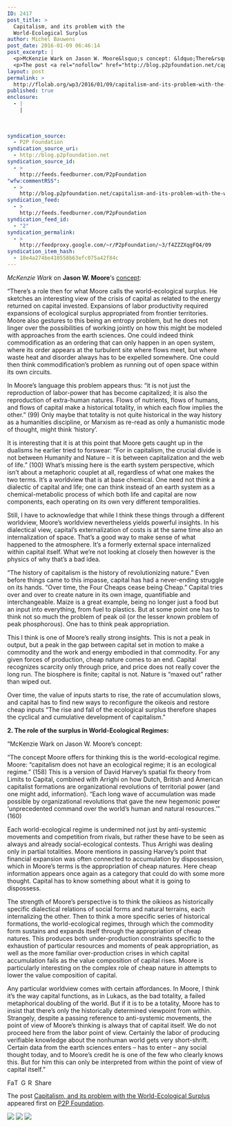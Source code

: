 ```yaml
---
ID: 2417
post_title: >
  Capitalism, and its problem with the
  World-Ecological Surplus
author: Michel Bauwens
post_date: 2016-01-09 06:46:14
post_excerpt: |
  <p>McKenzie Wark on Jason W. Moore&lsquo;s concept: &ldquo;There&rsquo;s a role then for what Moore calls the world-ecological surplus. He sketches an interesting view of the crisis of capital as related to the energy returned on capital invested. Expansions of labor productivity required expansions of ecological surplus appropriated from frontier territories. Moore also gestures to this [&hellip;]</p>
  <p>The post <a rel="nofollow" href="http://blog.p2pfoundation.net/capitalism-and-its-problem-with-the-world-ecological-surplus/2016/01/09">Capitalism, and its problem with the World-Ecological Surplus</a> appeared first on <a rel="nofollow" href="http://blog.p2pfoundation.net/">P2P Foundation</a>.</p>
layout: post
permalink: >
  http://flolab.org/wp3/2016/01/09/capitalism-and-its-problem-with-the-world-ecological-surplus/
published: true
enclosure:
  - |
    |
        
        
        
syndication_source:
  - P2P Foundation
syndication_source_uri:
  - http://blog.p2pfoundation.net
syndication_source_id:
  - >
    http://feeds.feedburner.com/P2pFoundation
"wfw:commentRSS":
  - >
    http://blog.p2pfoundation.net/capitalism-and-its-problem-with-the-world-ecological-surplus/2016/01/09/feed
syndication_feed:
  - >
    http://feeds.feedburner.com/P2pFoundation
syndication_feed_id:
  - "2"
syndication_permalink:
  - >
    http://feedproxy.google.com/~r/P2pFoundation/~3/f4ZZZXqgFQ4/09
syndication_item_hash:
  - 18e4a274be410558b63efc075a42f84c
---
```

*McKenzie Wark* on **Jason W. Moore**‘s [concept][1]:

“There’s a role then for what Moore calls the world-ecological surplus. He sketches an interesting view of the crisis of capital as related to the energy returned on capital invested. Expansions of labor productivity required expansions of ecological surplus appropriated from frontier territories. Moore also gestures to this being an entropy problem, but he does not linger over the possibilities of working jointly on how this might be modeled with approaches from the earth sciences. One could indeed think commodification as an ordering that can only happen in an open system, where its order appears at the turbulent site where flows meet, but where waste heat and disorder always has to be expelled somewhere. One could then think commodification’s problem as running out of open space within its own circuits.

In Moore’s language this problem appears thus: “it is not just the reproduction of labor-power that has become capitalized; it is also the reproduction of extra-human natures. Flows of nutrients, flows of humans, and flows of capital make a historical totality, in which each flow implies the other.” (99) Only maybe that totality is not quite historical in the way history as a humanities discipline, or Marxism as re-read as only a humanistic mode of thought, might think ‘history’.

It is interesting that it is at this point that Moore gets caught up in the dualisms he earlier tried to forswear: “For in capitalism, the crucial divide is not between Humanity and Nature – it is between capitalization and the web of life.” (100) What’s missing here is the earth system perspective, which isn’t about a metaphoric couplet at all, regardless of what one makes the two terms. It’s a worldview that is at base chemical. One need not think a dialectic of capital and life; one can think instead of an earth system as a chemical-metabolic process of which both life and capital are now components, each operating on its own very different temporalities.

Still, I have to acknowledge that while I think these things through a different worldview, Moore’s worldview nevertheless yields powerful insights. In his dialectical view, capital’s externalization of costs is at the same time also an internalization of space. That’s a good way to make sense of what happened to the atmosphere. It’s a formerly external space internalized within capital itself. What we’re not looking at closely then however is the physics of why that’s a bad idea.

“The history of capitalism is the history of revolutionizing nature.” Even before things came to this impasse, capital has had a never-ending struggle on its hands. “Over time, the Four Cheaps cease being Cheap.” Capital tries over and over to create nature in its own image, quantifiable and interchangeable. Maize is a great example, being no longer just a food but an input into everything, from fuel to plastics. But at some point one has to think not so much the problem of peak oil (or the lesser known problem of peak phosphorous). One has to think peak appropriation.

This I think is one of Moore’s really strong insights. This is not a peak in output, but a peak in the gap between capital set in motion to make a commodity and the work and energy embodied in that commodity. For any given forces of production, cheap nature comes to an end. Capital recognizes scarcity only through price, and price does not really cover the long run. The biosphere is finite; capital is not. Nature is “maxed out” rather than wiped out.

Over time, the value of inputs starts to rise, the rate of accumulation slows, and capital has to find new ways to reconfigure the oikeois and restore cheap inputs “The rise and fall of the ecological surplus therefore shapes the cyclical and cumulative development of capitalism.”

**2\. The role of the surplus in World-Ecological Regimes:**

“McKenzie Wark on Jason W. Moore’s concept:

“The concept Moore offers for thinking this is the world-ecological regime. Moore: “capitalism does not have an ecological regime; it is an ecological regime.” (158) This is a version of David Harvey’s spatial fix theory from Limits to Capital, combined with Arrighi on how Dutch, British and American capitalist formations are organizational revolutions of territorial power (and one might add, information). “Each long wave of accumulation was made possible by organizational revolutions that gave the new hegemonic power ‘unprecedented command over the world’s human and natural resources.’” (160)

Each world-ecological regime is undermined not just by anti-systemic movements and competition from rivals, but rather these have to be seen as always and already social-ecological contests. Thus Arrighi was dealing only in partial totalities. Moore mentions in passing Harvey’s point that financial expansion was often connected to accumulation by dispossession, which in Moore’s terms is the appropriation of cheap natures. Here cheap information appears once again as a category that could do with some more thought. Capital has to know something about what it is going to dispossess.

The strength of Moore’s perspective is to think the oikieos as historically specific dialectical relations of social forms and natural terrains, each internalizing the other. Then to think a more specific series of historical formations, the world-ecological regimes, through which the commodity form sustains and expands itself through the appropriation of cheap natures. This produces both under-production constraints specific to the exhaustion of particular resources and moments of peak appropriation, as well as the more familiar over-production crises in which capital accumulation fails as the value composition of capital rises. Moore is particularly interesting on the complex role of cheap nature in attempts to lower the value composition of capital.

Any particular worldview comes with certain affordances. In Moore, I think it’s the way capital functions, as in Lukacs, as the bad totality, a failed metaphorical doubling of the world. But if it is to be a totality, Moore has to insist that there’s only the historically determined viewpoint from within. Strangely, despite a passing reference to anti-systemic movements, the point of view of Moore’s thinking is always that of capital itself. We do not proceed here from the labor point of view. Certainly the labor of producing verifiable knowledge about the nonhuman world gets very short-shrift. Certain data from the earth sciences enters – has to enter – any social thought today, and to Moore’s credit he is one of the few who clearly knows this. But for him this can only be interpreted from within the point of view of capital itself.”

<a class="a2a_button_facebook" href="http://www.addtoany.com/add_to/facebook?linkurl=http%3A%2F%2Fblog.p2pfoundation.net%2Fcapitalism-and-its-problem-with-the-world-ecological-surplus%2F2016%2F01%2F09&linkname=Capitalism%2C%20and%20its%20problem%20with%20the%20World-Ecological%20Surplus" title="Facebook" rel="nofollow"><img src="http://blog.p2pfoundation.net/wp-content/plugins/add-to-any/icons/facebook.png" width="16" height="16" alt="Facebook" /></a><a class="a2a_button_twitter" href="http://www.addtoany.com/add_to/twitter?linkurl=http%3A%2F%2Fblog.p2pfoundation.net%2Fcapitalism-and-its-problem-with-the-world-ecological-surplus%2F2016%2F01%2F09&linkname=Capitalism%2C%20and%20its%20problem%20with%20the%20World-Ecological%20Surplus" title="Twitter" rel="nofollow"><img src="http://blog.p2pfoundation.net/wp-content/plugins/add-to-any/icons/twitter.png" width="16" height="16" alt="Twitter" /></a><a class="a2a_button_google_plus" href="http://www.addtoany.com/add_to/google_plus?linkurl=http%3A%2F%2Fblog.p2pfoundation.net%2Fcapitalism-and-its-problem-with-the-world-ecological-surplus%2F2016%2F01%2F09&linkname=Capitalism%2C%20and%20its%20problem%20with%20the%20World-Ecological%20Surplus" title="Google+" rel="nofollow"><img src="http://blog.p2pfoundation.net/wp-content/plugins/add-to-any/icons/google_plus.png" width="16" height="16" alt="Google+" /></a><a class="a2a_button_reddit" href="http://www.addtoany.com/add_to/reddit?linkurl=http%3A%2F%2Fblog.p2pfoundation.net%2Fcapitalism-and-its-problem-with-the-world-ecological-surplus%2F2016%2F01%2F09&linkname=Capitalism%2C%20and%20its%20problem%20with%20the%20World-Ecological%20Surplus" title="Reddit" rel="nofollow"><img src="http://blog.p2pfoundation.net/wp-content/plugins/add-to-any/icons/reddit.png" width="16" height="16" alt="Reddit" /></a><a class="a2a_dd a2a_target addtoany_share_save" href="https://www.addtoany.com/share#url=http%3A%2F%2Fblog.p2pfoundation.net%2Fcapitalism-and-its-problem-with-the-world-ecological-surplus%2F2016%2F01%2F09&title=Capitalism%2C%20and%20its%20problem%20with%20the%20World-Ecological%20Surplus" id="wpa2a_2"><img src="http://blog.p2pfoundation.net/wp-content/plugins/add-to-any/share_save_120_16.png" width="120" height="16" alt="Share" /></a>

The post <a rel="nofollow" href="http://blog.p2pfoundation.net/capitalism-and-its-problem-with-the-world-ecological-surplus/2016/01/09">Capitalism, and its problem with the World-Ecological Surplus</a> appeared first on <a rel="nofollow" href="http://blog.p2pfoundation.net/">P2P Foundation</a>.

<div class="feedflare">
  <a href="http://feeds.feedburner.com/~ff/P2pFoundation?a=f4ZZZXqgFQ4:MnjorKQwYgg:7Q72WNTAKBA"><img src="http://feeds.feedburner.com/~ff/P2pFoundation?d=7Q72WNTAKBA" border="0" /></img></a> <a href="http://feeds.feedburner.com/~ff/P2pFoundation?a=f4ZZZXqgFQ4:MnjorKQwYgg:D7DqB2pKExk"><img src="http://feeds.feedburner.com/~ff/P2pFoundation?i=f4ZZZXqgFQ4:MnjorKQwYgg:D7DqB2pKExk" border="0" /></img></a> <a href="http://feeds.feedburner.com/~ff/P2pFoundation?a=f4ZZZXqgFQ4:MnjorKQwYgg:2mJPEYqXBVI"><img src="http://feeds.feedburner.com/~ff/P2pFoundation?d=2mJPEYqXBVI" border="0" /></img></a>
</div>

<img src="http://feeds.feedburner.com/~r/P2pFoundation/~4/f4ZZZXqgFQ4" height="1" width="1" alt="" />

 [1]: http://www.publicseminar.org/2015/10/the-capitalocene/